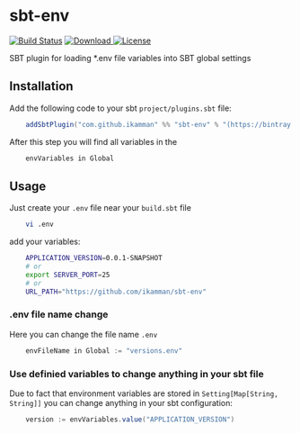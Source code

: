 # sbt-env
[![Build Status](https://travis-ci.org/ikamman/sbt-env.svg?branch=master)](https://travis-ci.org/ikamman/sbt-env)
[![Download](https://api.bintray.com/packages/nietsnie/sbt-plugins/sbt-env/images/download.svg) ](https://bintray.com/nietsnie/sbt-plugins/sbt-env/_latestVersion)
[![License](https://img.shields.io/badge/license-MIT-blue.svg?style=flat "MIT")](LICENSE)

SBT plugin for loading *.env file variables into SBT global settings

## Installation

Add the following code to your sbt `project/plugins.sbt` file:

```sbt
    addSbtPlugin("com.github.ikamman" %% "sbt-env" % "(https://bintray.com/nietsnie/sbt-plugins/sbt-env/_latestVersion)")
```
After this step you will find all variables in the
```sbt
    envVariables in Global
```

## Usage

Just create your `.env` file near your `build.sbt` file
```bash
    vi .env
```

add your variables:

```bash
    APPLICATION_VERSION=0.0.1-SNAPSHOT 
    # or
    export SERVER_PORT=25
    # or
    URL_PATH="https://github.com/ikamman/sbt-env"
```

### .env file name change
Here you can change the file name `.env`
```sbt
    envFileName in Global := "versions.env"
```

### Use definied variables to change anything in your sbt file
Due to fact that environment variables are stored in `Setting[Map[String, String]]` you can change anything in your sbt configuration:
```sbt
    version := envVariables.value("APPLICATION_VERSION")
```
